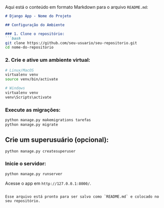 Aqui está o conteúdo em formato Markdown para o arquivo `README.md`:

```md
# Django App - Nome do Projeto

## Configuração do Ambiente

### 1. Clone o repositório:
```bash
git clone https://github.com/seu-usuario/seu-repositorio.git
cd nome-do-repositorio
```

### 2. Crie e ative um ambiente virtual:
```bash
# Linux/MacOS
virtualenv venv
source venv/bin/activate

# Windows
virtualenv venv
venv\Scripts\activate
```


###  Execute as migrações:
```bash
python manage.py makemigrations tarefas
python manage.py migrate
```
## Crie um superusuário (opcional):
```bash
python manage.py createsuperuser
```
###  Inicie o servidor:
```bash
python manage.py runserver
```

Acesse o app em `http://127.0.0.1:8000/`.


```

Esse arquivo está pronto para ser salvo como `README.md` e colocado no seu repositório.
